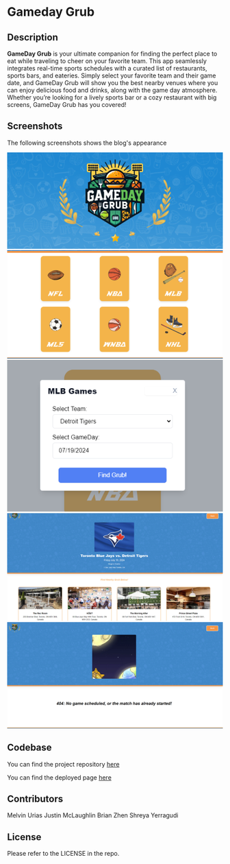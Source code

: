 # Gameday Grub

## Description

**GameDay Grub** is your ultimate companion for finding the perfect place to eat while traveling to cheer on your favorite team. This app seamlessly integrates real-time sports schedules with a curated list of restaurants, sports bars, and eateries. Simply select your favorite team and their game date, and GameDay Grub will show you the best nearby venues where you can enjoy delicious food and drinks, along with the game day atmosphere. Whether you’re looking for a lively sports bar or a cozy restaurant with big screens, GameDay Grub has you covered!

## Screenshots

The following screenshots shows the blog's appearance

![Screenshot of home page backsplash](./assets/images/gameday-bgsplash.png)
![Screenshot of sport cards](./assets/images/sports-cards.png)
![Screenshot of modal](./assets/images/modal.png)
![Screenshot of venue page](./assets/images/venue-page.png)
![Screenshot of 404 page](./assets/images/404-page.png)

## Codebase

You can find the project repository [here](https://github.com/shreyareddy6/gameday-grub.git)

You can find the deployed page [here](https://shreyareddy6.github.io/gameday-grub/)

## Contributors

Melvin Urias
Justin McLaughlin
Brian Zhen
Shreya Yerragudi

## License

Please refer to the LICENSE in the repo.

